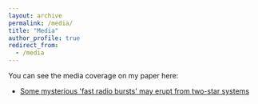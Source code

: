 ```yaml
---
layout: archive
permalink: /media/
title: "Media"
author_profile: true
redirect_from: 
  - /media
---
```


You can see the media coverage on my paper here:

* [Some mysterious 'fast radio bursts' may erupt from two-star systems](https://www.space.com/repeating-fast-radio-burst-origin-binary-system)
